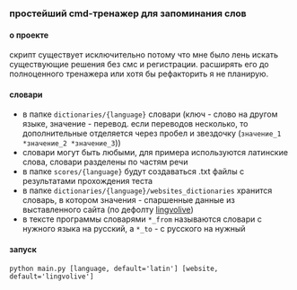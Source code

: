 ### простейший cmd-тренажер для запоминания слов
#### о проекте
скрипт существует исключительно потому что мне было лень искать существующие решения без смс и регистрации. расширять его до полноценного тренажера или хотя бы рефакторить я не планирую.

#### словари
* в папке `dictionaries/{language}` словари (ключ - слово на другом языке, значение - перевод. если переводов несколько, то дополнительные отделяется через пробел и звездочку (`значение_1 *значение_2 *значение_3`))  
* словари могут быть любыми, для примера используются латинские слова, словари разделены по частям речи  
* в папке `scores/{language}` будут создаваться .txt файлы с результатами прохождения теста
* в папке `dictionaries/{language}/websites_dictionaries` хранится словарь, в котором значения - спаршенные данные из выставленного сайта (по дефолту [lingvolive](https://www.lingvolive.com))
* в тексте программы словарями `*_from` называются словари с нужного языка на русский, а `*_to` - с русского на нужный
#### запуск
```python main.py [language, default='latin'] [website, default='lingvolive']```

